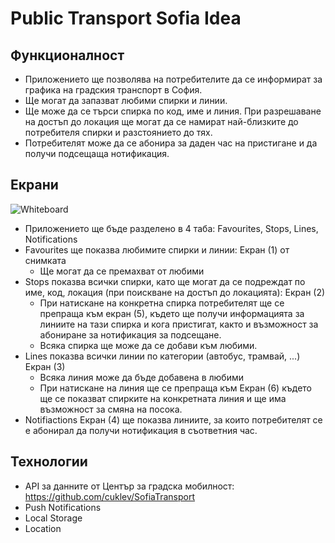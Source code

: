 # Public Transport Sofia Idea

## Функционалност
* Приложението ще позволява на потребителите да се информират за графика на градския транспорт в София.
* Ще могат да запазват любими спирки и линии.
* Ще може да се търси спирка по код, име и линия. При разрешаване на достъп до локация ще могат да се намират най-близките до потребителя спирки и разстоянието до тях.
* Потребителят може да се абонира за даден час на пристигане и да получи подсещаща нотификация. 

## Екрани
![Whiteboard](https://user-images.githubusercontent.com/23344743/180871088-899fd563-d6c6-4c53-8a61-645eb6f1f265.png)

* Приложението ще бъде разделено в 4 таба: Favourites, Stops, Lines, Notifications
* Favourites ще показва любимите спирки и линии: Екран (1) от снимката
  * Ще могат да се премахват от любими
* Stops показва всички спирки, като ще могат да се подреждат по име, код, локация (при поискване на достъп до локацията): Екран (2)
  * При натискане на конкретна спирка потребителят ще се препраща към екран (5), където ще получи информацията за линиите на тази спирка и кога пристигат, както и възможност за абониране за нотификация за подсещане.
  * Всяка спирка ще може да се добави към любими.
* Lines показва всички линии по категории (автобус, трамвай, ...) Екран (3)
  * Всяка линия може да бъде добавена в любими
  * При натискане на линия ще се препраща към Екран (6) където ще се показват спирките на конкретната линия и ще има възможност за смяна на посока.
* Notifiactions Екран (4) ще показва линиите, за които потребителят се е абонирал да получи нотификация в съответния час.

## Технологии
* API за данните от Център за градска мобилност: https://github.com/cuklev/SofiaTransport
* Push Notifications
* Local Storage
* Location
